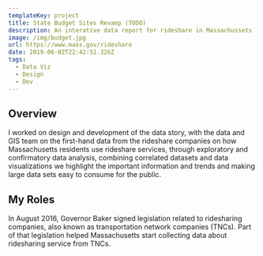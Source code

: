 ```yaml
---
templateKey: project
title: State Budget Sites Revamp (TODO)
description: An interative data report for rideshare in Massachussets
image: /img/budget.jpg
url: https://www.mass.gov/rideshare
date: 2019-06-02T22:42:51.326Z
tags:
  - Data Viz
  - Design
  - Dev
---
```

## Overview

I worked on design and development of the data story, with the data and GIS team on the first-hand data from the rideshare companies on how Massachusetts residents use rideshare services, through exploratory and confirmatory data analysis, combining correlated datasets and data visualizations we highlight the important information and trends and making large data sets easy to consume for the public.

## My Roles

In August 2016, Governor Baker signed legislation related to ridesharing companies, also known as transportation network companies (TNCs). Part of that legislation helped Massachusetts start collecting data about ridesharing service from TNCs.
